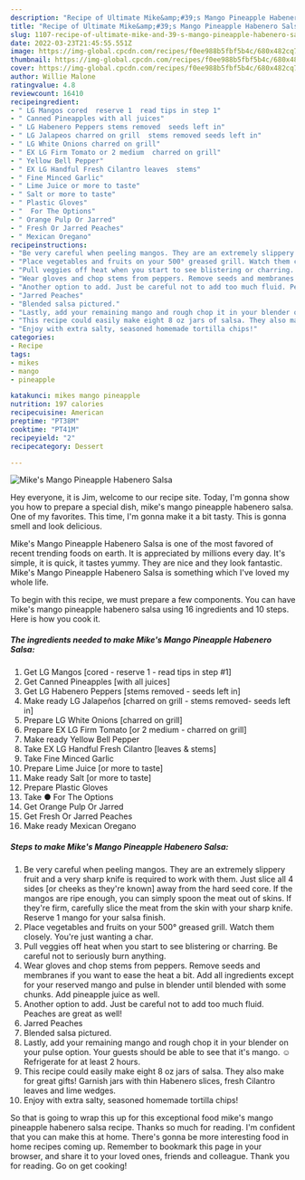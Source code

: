```yaml
---
description: "Recipe of Ultimate Mike&amp;#39;s Mango Pineapple Habenero Salsa"
title: "Recipe of Ultimate Mike&amp;#39;s Mango Pineapple Habenero Salsa"
slug: 1107-recipe-of-ultimate-mike-and-39-s-mango-pineapple-habenero-salsa
date: 2022-03-23T21:45:55.551Z
image: https://img-global.cpcdn.com/recipes/f0ee988b5fbf5b4c/680x482cq70/mikes-mango-pineapple-habenero-salsa-recipe-main-photo.jpg
thumbnail: https://img-global.cpcdn.com/recipes/f0ee988b5fbf5b4c/680x482cq70/mikes-mango-pineapple-habenero-salsa-recipe-main-photo.jpg
cover: https://img-global.cpcdn.com/recipes/f0ee988b5fbf5b4c/680x482cq70/mikes-mango-pineapple-habenero-salsa-recipe-main-photo.jpg
author: Willie Malone
ratingvalue: 4.8
reviewcount: 16410
recipeingredient:
- " LG Mangos cored  reserve 1  read tips in step 1"
- " Canned Pineapples with all juices"
- " LG Habenero Peppers stems removed  seeds left in"
- " LG Jalapeos charred on grill  stems removed seeds left in"
- " LG White Onions charred on grill"
- " EX LG Firm Tomato or 2 medium  charred on grill"
- " Yellow Bell Pepper"
- " EX LG Handful Fresh Cilantro leaves  stems"
- " Fine Minced Garlic"
- " Lime Juice or more to taste"
- " Salt or more to taste"
- " Plastic Gloves"
- "  For The Options"
- " Orange Pulp Or Jarred"
- " Fresh Or Jarred Peaches"
- " Mexican Oregano"
recipeinstructions:
- "Be very careful when peeling mangos. They are an extremely slippery fruit and a very sharp knife is required to work with them. Just slice all 4 sides [or cheeks as they&#39;re known] away from the hard seed core. If the mangos are ripe enough, you can simply spoon the meat out of skins. If they&#39;re firm, carefully slice the meat from the skin with your sharp knife. Reserve 1 mango for your salsa finish."
- "Place vegetables and fruits on your 500° greased grill. Watch them closely. You&#39;re just wanting a char."
- "Pull veggies off heat when you start to see blistering or charring. Be careful not to seriously burn anything."
- "Wear gloves and chop stems from peppers. Remove seeds and membranes if you want to ease the heat a bit. Add all ingredients except for your reserved mango and pulse in blender until blended with some chunks. Add pineapple juice as well."
- "Another option to add. Just be careful not to add too much fluid. Peaches are great as well!"
- "Jarred Peaches"
- "Blended salsa pictured."
- "Lastly, add your remaining mango and rough chop it in your blender on your pulse option. Your guests should be able to see that it&#39;s mango. ☺ Refrigerate for at least 2 hours."
- "This recipe could easily make eight 8 oz jars of salsa. They also make for great gifts! Garnish jars with thin Habenero slices, fresh Cilantro leaves and lime wedges."
- "Enjoy with extra salty, seasoned homemade tortilla chips!"
categories:
- Recipe
tags:
- mikes
- mango
- pineapple

katakunci: mikes mango pineapple 
nutrition: 197 calories
recipecuisine: American
preptime: "PT38M"
cooktime: "PT41M"
recipeyield: "2"
recipecategory: Dessert

---
```



![Mike&#39;s Mango Pineapple Habenero Salsa](https://img-global.cpcdn.com/recipes/f0ee988b5fbf5b4c/680x482cq70/mikes-mango-pineapple-habenero-salsa-recipe-main-photo.jpg)

Hey everyone, it is Jim, welcome to our recipe site. Today, I'm gonna show you how to prepare a special dish, mike&#39;s mango pineapple habenero salsa. One of my favorites. This time, I'm gonna make it a bit tasty. This is gonna smell and look delicious.



Mike&#39;s Mango Pineapple Habenero Salsa is one of the most favored of recent trending foods on earth. It is appreciated by millions every day. It's simple, it is quick, it tastes yummy. They are nice and they look fantastic. Mike&#39;s Mango Pineapple Habenero Salsa is something which I've loved my whole life.


To begin with this recipe, we must prepare a few components. You can have mike&#39;s mango pineapple habenero salsa using 16 ingredients and 10 steps. Here is how you cook it.

<!--inarticleads1-->

##### The ingredients needed to make Mike&#39;s Mango Pineapple Habenero Salsa:

1. Get  LG Mangos [cored - reserve 1 - read tips in step #1]
1. Get  Canned Pineapples [with all juices]
1. Get  LG Habenero Peppers [stems removed - seeds left in]
1. Make ready  LG Jalapeños [charred on grill - stems removed- seeds left in]
1. Prepare  LG White Onions [charred on grill]
1. Prepare  EX LG Firm Tomato [or 2 medium - charred on grill]
1. Make ready  Yellow Bell Pepper
1. Take  EX LG Handful Fresh Cilantro [leaves &amp; stems]
1. Take  Fine Minced Garlic
1. Prepare  Lime Juice [or more to taste]
1. Make ready  Salt [or more to taste]
1. Prepare  Plastic Gloves
1. Take  ● For The Options
1. Get  Orange Pulp Or Jarred
1. Get  Fresh Or Jarred Peaches
1. Make ready  Mexican Oregano




<!--inarticleads2-->

##### Steps to make Mike&#39;s Mango Pineapple Habenero Salsa:

1. Be very careful when peeling mangos. They are an extremely slippery fruit and a very sharp knife is required to work with them. Just slice all 4 sides [or cheeks as they&#39;re known] away from the hard seed core. If the mangos are ripe enough, you can simply spoon the meat out of skins. If they&#39;re firm, carefully slice the meat from the skin with your sharp knife. Reserve 1 mango for your salsa finish.
1. Place vegetables and fruits on your 500° greased grill. Watch them closely. You&#39;re just wanting a char.
1. Pull veggies off heat when you start to see blistering or charring. Be careful not to seriously burn anything.
1. Wear gloves and chop stems from peppers. Remove seeds and membranes if you want to ease the heat a bit. Add all ingredients except for your reserved mango and pulse in blender until blended with some chunks. Add pineapple juice as well.
1. Another option to add. Just be careful not to add too much fluid. Peaches are great as well!
1. Jarred Peaches
1. Blended salsa pictured.
1. Lastly, add your remaining mango and rough chop it in your blender on your pulse option. Your guests should be able to see that it&#39;s mango. ☺ Refrigerate for at least 2 hours.
1. This recipe could easily make eight 8 oz jars of salsa. They also make for great gifts! Garnish jars with thin Habenero slices, fresh Cilantro leaves and lime wedges.
1. Enjoy with extra salty, seasoned homemade tortilla chips!




So that is going to wrap this up for this exceptional food mike&#39;s mango pineapple habenero salsa recipe. Thanks so much for reading. I'm confident that you can make this at home. There's gonna be more interesting food in home recipes coming up. Remember to bookmark this page in your browser, and share it to your loved ones, friends and colleague. Thank you for reading. Go on get cooking!
